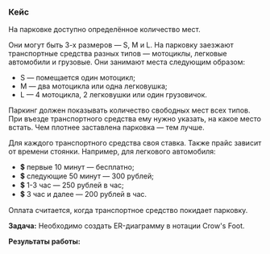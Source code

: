 ### Кейс

На парковке доступно определённое количество мест.

Они могут быть 3-х размеров — S, M и L. На парковку заезжают транспортные средства разных типов — мотоциклы, легковые автомобили и грузовые. Они занимают места следующим образом: 
- S — помещается один мотоцикл;
-  M — два мотоцикла или одна легковушка;
-   L — 4 мотоцикла, 2 легковушки или один грузовичок.

 Паркинг должен показывать количество свободных мест всех типов. При въезде транспортного средства ему нужно указать, на какое место встать. Чем плотнее заставлена парковка — тем лучше.

Для каждого транспортного средства своя ставка. Также прайс зависит от времени стоянки. Например, для легкового автомобиля: 
- 💲 первые 10 минут — бесплатно; 
- 💲 следующие 50 минут — 300 рублей; 
- 💲 1-3 час — 250 рублей в час; 
- 💲 3 час и далее — 200 рублей в час.

 Оплата считается, когда транспортное средство покидает парковку.

**Задача:**
Необходимо создать ER-диаграмму в нотации Crow's Foot.

**Результаты работы:**
